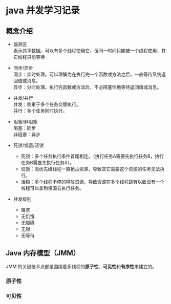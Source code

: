 # java 并发学习记录

## 概念介绍

- 临界区  
表示共享数据。可以有多个线程使用它，但同一时间只能被一个线程使用，其它线程只能等待

- 同步/异步  
同步：实时处理。可以理解为在执行完一个函数或方法之后，一直等待系统返回值或消息。  
异步：分时处理。执行完函数或方法后，不必阻塞性地等待返回值或消息。

- 并发/并行  
并发：侧重于多个任务交替执行。  
并行：多个任务同时执行。

- 阻塞/非阻塞  
阻塞：同步  
非阻塞：异步

- 死锁/饥饿/活锁
    - 死锁：多个任务执行条件首尾相连。（执行任务A需要先执行任务B，执行任务B需要先执行任务A）。
    - 饥饿：高优先级线程一直抢占资源，导致其它需要这个资源的任务无法执行。
    - 活锁：多个线程不停的释放资源，导致资源在多个线程跳转以致没有一个线程可以拿到资源去执行任务。

- 并发级别  
    - 阻塞
    - 无饥饿
    - 无障碍
    - 无锁
    - 无等待
    
## Java 内存模型（JMM）

JMM 的关键技术点都是围绕着多线程的**原子性**、**可见性**和**有序性**来建立的。

### 原子性

### 可见性

